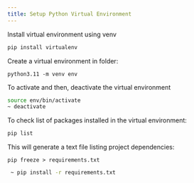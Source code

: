 ```yaml
---
title: Setup Python Virtual Environment
---
```

Install virtual environment using venv
``` bash
pip install virtualenv
```

Create a virtual environment in folder:
```
python3.11 -m venv env
```

To activate and then, deactivate the virtual environment
```bash
source env/bin/activate
~ deactivate
```

To check list of packages installed in the virtual environment:
```bash
pip list
```

This will generate a text file listing project dependencies:
```
pip freeze > requirements.txt
```

```bash
 ~ pip install -r requirements.txt
```

